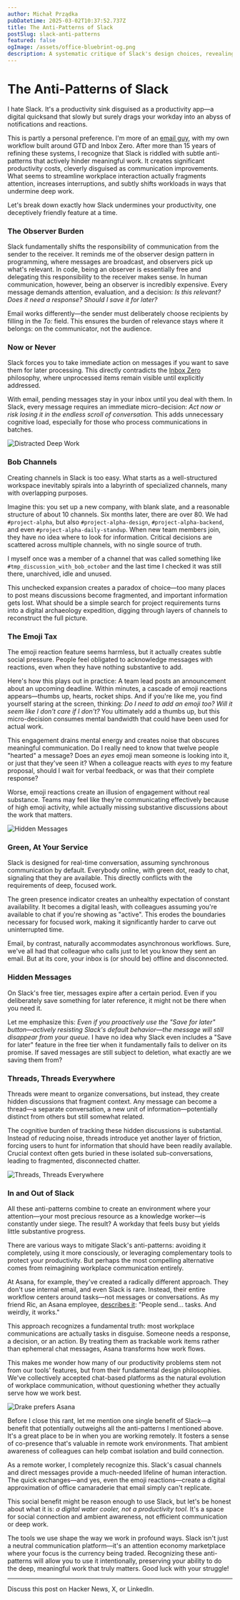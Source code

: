 ```yaml
---
author: Michał Prządka
pubDatetime: 2025-03-02T10:37:52.737Z
title: The Anti-Patterns of Slack
postSlug: slack-anti-patterns
featured: false
ogImage: /assets/office-bluebrint-og.png
description: A systematic critique of Slack's design choices, revealing how its features fragment focus and productivity—and exploring smarter ways to communicate at work.
---
```


# The Anti-Patterns of Slack

I hate Slack. It's a productivity sink disguised as a productivity app—a digital quicksand that slowly but surely drags your workday into an abyss of notifications and reactions.

This is partly a personal preference. I'm more of an [email guy](https://www.linkedin.com/pulse/how-become-outlook-ninja-5-easy-steps-michal-przadka/?trackingId=SrcLmfbbTuqijgE8vkaqlA%3D%3D), with my own workflow built around GTD and Inbox Zero. After more than 15 years of refining these systems, I recognize that Slack is riddled with subtle anti-patterns that actively hinder meaningful work. It creates significant productivity costs, cleverly disguised as communication improvements. What seems to streamline workplace interaction actually fragments attention, increases interruptions, and subtly shifts workloads in ways that undermine deep work.

Let's break down exactly how Slack undermines your productivity, one deceptively friendly feature at a time.

### The Observer Burden

Slack fundamentally shifts the responsibility of communication from the sender to the receiver. It reminds me of the observer design pattern in programming, where messages are broadcast, and observers pick up what's relevant. In code, being an observer is essentially free and delegating this responsibility to the receiver makes sense. In human communication, however, being an observer is incredibly expensive. Every message demands attention, evaluation, and a decision: *Is this relevant? Does it need a response? Should I save it for later?* 

Email works differently—the sender must deliberately choose recipients by filling in the *To:* field. This ensures the burden of relevance stays where it belongs: on the communicator, not the audience.

### Now or Never

Slack forces you to take immediate action on messages if you want to save them for later processing. This directly contradicts the [Inbox Zero](https://www.youtube.com/watch?v=z9UjeTMb3Yk) philosophy, where unprocessed items remain visible until explicitly addressed.

With email, pending messages stay in your inbox until you deal with them. In Slack, every message requires an immediate micro-decision: *Act now or risk losing it in the endless scroll of conversation.* This adds unnecessary cognitive load, especially for those who process communications in batches.

![Distracted Deep Work](/assets/slack_distracted_bf.png)

### Bob Channels

Creating channels in Slack is too easy. What starts as a well-structured workspace inevitably spirals into a labyrinth of specialized channels, many with overlapping purposes.

Imagine this: you set up a new company, with blank slate, and a reasonable structure of about 10 channels. Six months later, there are over 80. We had `#project-alpha`, but also `#project-alpha-design`, `#project-alpha-backend`, and even `#project-alpha-daily-standup`. When new team members join, they have no idea where to look for information. Critical decisions are scattered across multiple channels, with no single source of truth.

I myself once was a member of a channel that was called something like `#tmp_discussion_with_bob_october` and the last time I checked it was still there, unarchived, idle and unused.

This unchecked expansion creates a paradox of choice—too many places to post means discussions become fragmented, and important information gets lost. What should be a simple search for project requirements turns into a digital archaeology expedition, digging through layers of channels to reconstruct the full picture.

### The Emoji Tax

The emoji reaction feature seems harmless, but it actually creates subtle social pressure. People feel obligated to acknowledge messages with reactions, even when they have nothing substantive to add.

Here's how this plays out in practice: A team lead posts an announcement about an upcoming deadline. Within minutes, a cascade of emoji reactions appears—thumbs up, hearts, rocket ships. And if you're like me, you find yourself staring at the screen, thinking: *Do I need to add an emoji too? Will it seem like I don't care if I don't?* You ultimately add a thumbs up, but this micro-decision consumes mental bandwidth that could have been used for actual work.

This engagement drains mental energy and creates noise that obscures meaningful communication. Do I really need to know that twelve people "hearted" a message? Does an *eyes* emoji mean someone is looking into it, or just that they've seen it? When a colleague reacts with *eyes* to my feature proposal, should I wait for verbal feedback, or was that their complete response?

Worse, emoji reactions create an illusion of engagement without real substance. Teams may feel like they're communicating effectively because of high emoji activity, while actually missing substantive discussions about the work that matters.

![Hidden Messages](/assets/slack_math_lady.png)

### Green, At Your Service

Slack is designed for real-time conversation, assuming synchronous communication by default. Everybody online, with green dot, ready to chat, signaling that they are available. This directly conflicts with the requirements of deep, focused work.

The green presence indicator creates an unhealthy expectation of constant availability. It becomes a digital leash, with colleagues assuming you're available to chat if you're showing as "active". This erodes the boundaries necessary for focused work, making it significantly harder to carve out uninterrupted time.

Email, by contrast, naturally accommodates asynchronous workflows. Sure, we've all had that colleague who calls just to let you know they sent an email. But at its core, your inbox is (or should be) offline and disconnected.


### Hidden Messages

On Slack's free tier, messages expire after a certain period. Even if you deliberately save something for later reference, it might not be there when you need it.  

Let me emphasize this: *Even if you proactively use the "Save for later" button—actively resisting Slack's default behavior—the message will still disappear from your queue.* I have no idea why Slack even includes a "Save for later" feature in the free tier when it fundamentally fails to deliver on its promise. If saved messages are still subject to deletion, what exactly are we saving them from?

### Threads, Threads Everywhere

Threads were meant to organize conversations, but instead, they create hidden discussions that fragment context. Any message can become a thread—a separate conversation, a new unit of information—potentially distinct from others but still somewhat related.  

The cognitive burden of tracking these hidden discussions is substantial. Instead of reducing noise, threads introduce yet another layer of friction, forcing users to hunt for information that should have been readily available. Crucial context often gets buried in these isolated sub-conversations, leading to fragmented, disconnected chatter. 

![Threads, Threads Everywhere](/assets/slack_toy_story.png)

### In and Out of Slack

All these anti-patterns combine to create an environment where your attention—your most precious resource as a knowledge worker—is constantly under siege. The result? A workday that feels busy but yields little substantive progress.

There are various ways to mitigate Slack's anti-patterns: avoiding it completely, using it more consciously, or leveraging complementary tools to protect your productivity. But perhaps the most compelling alternative comes from reimagining workplace communication entirely.

At Asana, for example, they've created a radically different approach. They don't use internal email, and even Slack is rare. Instead, their entire workflow centers around tasks—not messages or conversations. As my friend Ric, an Asana employee, [describes it](https://www.linkedin.com/posts/szopa_since-i-joined-asana-i-havent-received-activity-7300058208579022848-f0Vj): "People send... tasks. And weirdly, it works."

This approach recognizes a fundamental truth: most workplace communications are actually tasks in disguise. Someone needs a response, a decision, or an action. By treating them as trackable work items rather than ephemeral chat messages, Asana transforms how work flows.

This makes me wonder how many of our productivity problems stem not from our tools' features, but from their fundamental design philosophies. We've collectively accepted chat-based platforms as the natural evolution of workplace communication, without questioning whether they actually serve how we work best.

![Drake prefers Asana](/assets/slack_drake_asana.png)

Before I close this rant, let me mention one single benefit of Slack—a benefit that potentially outweighs all the anti-patterns I mentioned above. It's a great place to be in when you are working remotely. It fosters a sense of co-presence that's valuable in remote work environments. That ambient awareness of colleagues can help combat isolation and build connection.

As a remote worker, I completely recognize this. Slack's casual channels and direct messages provide a much-needed lifeline of human interaction. The quick exchanges—and yes, even the emoji reactions—create a digital approximation of office camaraderie that email simply can't replicate.  

This social benefit might be reason enough to use Slack, but let's be honest about what it is: *a digital water cooler, not a productivity tool.* It's a space for social connection and ambient awareness, not efficient communication or deep work.  

The tools we use shape the way we work in profound ways. Slack isn't just a neutral communication platform—it's an attention economy marketplace where your focus is the currency being traded. Recognizing these anti-patterns will allow you to use it intentionally, preserving your ability to do the deep, meaningful work that truly matters. Good luck with your struggle!

---

Discuss this post on Hacker News, X, or LinkedIn.